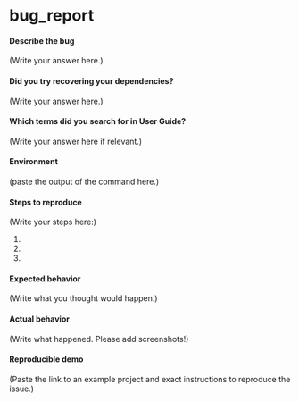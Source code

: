 # bug\_report

#### Describe the bug

(Write your answer here.)

#### Did you try recovering your dependencies?

(Write your answer here.)

#### Which terms did you search for in User Guide?

(Write your answer here if relevant.)

#### Environment

(paste the output of the command here.)

#### Steps to reproduce

(Write your steps here:)

1.
2.
3.

#### Expected behavior

(Write what you thought would happen.)

#### Actual behavior

(Write what happened. Please add screenshots!)

#### Reproducible demo

(Paste the link to an example project and exact instructions to reproduce the issue.)
